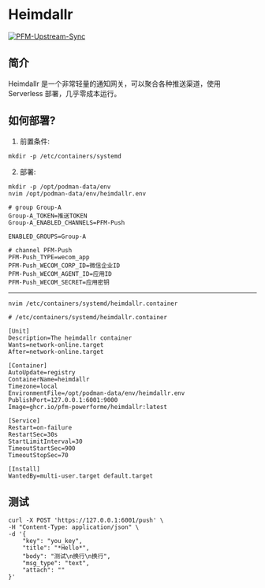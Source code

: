 # Heimdallr

[![PFM-Upstream-Sync](https://github.com/PFM-PowerForMe/heimdallr/actions/workflows/fork-sync.yml/badge.svg)](https://github.com/PFM-PowerForMe/heimdallr/actions/workflows/fork-sync.yml)

## 简介
Heimdallr 是一个非常轻量的通知网关，可以聚合各种推送渠道，使用 Serverless 部署，几乎零成本运行。

## 如何部署?

1. 前置条件:
```shell
mkdir -p /etc/containers/systemd
```

2. 部署:
```shell
mkdir -p /opt/podman-data/env
nvim /opt/podman-data/env/heimdallr.env
```

```
# group Group-A
Group-A_TOKEN=推送TOKEN
Group-A_ENABLED_CHANNELS=PFM-Push

ENABLED_GROUPS=Group-A

# channel PFM-Push
PFM-Push_TYPE=wecom_app
PFM-Push_WECOM_CORP_ID=微信企业ID
PFM-Push_WECOM_AGENT_ID=应用ID
PFM-Push_WECOM_SECRET=应用密钥
```
---

```shell
nvim /etc/containers/systemd/heimdallr.container
```

```
# /etc/containers/systemd/heimdallr.container

[Unit]
Description=The heimdallr container
Wants=network-online.target
After=network-online.target

[Container]
AutoUpdate=registry
ContainerName=heimdallr
Timezone=local
EnvironmentFile=/opt/podman-data/env/heimdallr.env
PublishPort=127.0.0.1:6001:9000
Image=ghcr.io/pfm-powerforme/heimdallr:latest

[Service]
Restart=on-failure
RestartSec=30s
StartLimitInterval=30
TimeoutStartSec=900
TimeoutStopSec=70

[Install]
WantedBy=multi-user.target default.target
```

## 测试
```
curl -X POST 'https://127.0.0.1:6001/push' \
-H "Content-Type: application/json" \
-d '{
    "key": "you_key",
    "title": "*Hello*",
    "body": "测试\n换行\n换行",
    "msg_type": "text",
    "attach": ""
}'
```